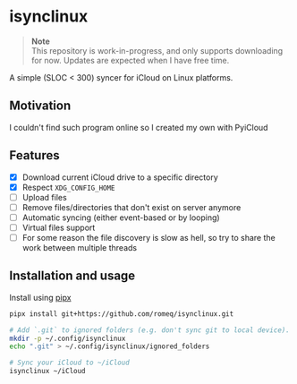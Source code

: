 # isynclinux

> **Note**  
> This repository is work-in-progress, and only supports downloading for now.
> Updates are expected when I have free time.


A simple (SLOC < 300) syncer for iCloud on Linux platforms.


## Motivation

I couldn't find such program online so I created my own with PyiCloud

## Features
- [x] Download current iCloud drive to a specific directory
- [x] Respect `XDG_CONFIG_HOME`
- [ ] Upload files
- [ ] Remove files/directories that don't exist on server anymore
- [ ] Automatic syncing (either event-based or by looping)
- [ ] Virtual files support
- [ ] For some reason the file discovery is slow as hell, so try to share the work between multiple threads

## Installation and usage

Install using [pipx](https://github.com/pypa/pipx)

```sh
pipx install git+https://github.com/romeq/isynclinux.git

# Add `.git` to ignored folders (e.g. don't sync git to local device). Ignored folders are seperated by newlines (\n).
mkdir -p ~/.config/isynclinux
echo ".git" > ~/.config/isynclinux/ignored_folders

# Sync your iCloud to ~/iCloud
isynclinux ~/iCloud
```
